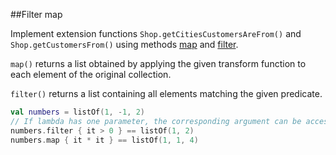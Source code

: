 ##Filter map

Implement extension functions `Shop.getCitiesCustomersAreFrom()` and `Shop.getCustomersFrom()` using methods
[map](http://kotlinlang.org/api/latest/jvm/stdlib/kotlin/map.html) and
[filter](http://kotlinlang.org/api/latest/jvm/stdlib/kotlin/filter.html).

`map()` returns a list obtained by applying the given transform function to each element of the original collection.

`filter()` returns a list containing all elements matching the given predicate.

```kotlin
val numbers = listOf(1, -1, 2)
// If lambda has one parameter, the corresponding argument can be accessed as 'it'
numbers.filter { it > 0 } == listOf(1, 2)
numbers.map { it * it } == listOf(1, 1, 4)
```